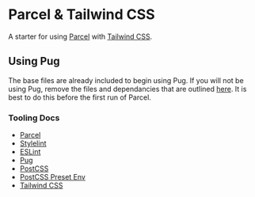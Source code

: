 # Parcel & Tailwind CSS
A starter for using [Parcel](https://parceljs.org) with [Tailwind CSS](https://tailwindcss.com).

## Using Pug
The base files are already included to begin using Pug. If you will not be using Pug, remove the files and dependancies that are outlined [here](https://parceljs.org/pug.html). It is best to do this before the first run of Parcel.

### Tooling Docs
- [Parcel](https://parceljs.org)
- [Stylelint](https://stylelint.io)
- [ESLint](https://eslint.org)
- [Pug](https://pugjs.org/api/getting-started.html)
- [PostCSS](https://postcss.org)
- [PostCSS Preset Env](https://preset-env.cssdb.org)
- [Tailwind CSS](https://tailwindcss.com)
